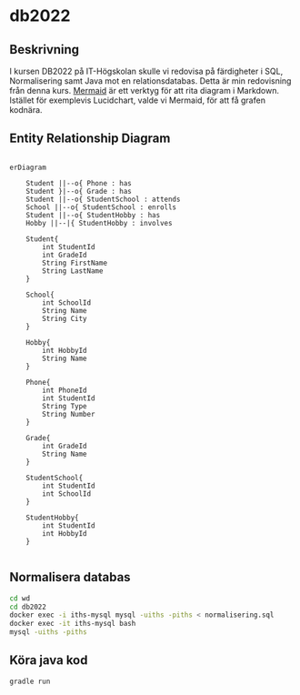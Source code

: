 # db2022

## Beskrivning

I kursen DB2022 på IT-Högskolan skulle vi redovisa på färdigheter i SQL, Normalisering samt Java mot en relationsdatabas. Detta är min redovisning från denna kurs.
[Mermaid](https://mermaid-js.github.io/mermaid/#/entityRelationshipDiagram) är ett verktyg för att rita diagram i Markdown. Istället för exemplevis Lucidchart, valde vi Mermaid, för att få grafen kodnära.

## Entity Relationship Diagram

```mermaid

erDiagram

    Student ||--o{ Phone : has
    Student }|--o{ Grade : has
    Student ||--o{ StudentSchool : attends
    School ||--o{ StudentSchool : enrolls
    Student ||--o{ StudentHobby : has
    Hobby ||--|{ StudentHobby : involves

    Student{
        int StudentId
        int GradeId
        String FirstName 
        String LastName
    }

    School{
        int SchoolId
        String Name
        String City
    }

    Hobby{
        int HobbyId
        String Name
    }

    Phone{
        int PhoneId
        int StudentId
        String Type
        String Number
    }

    Grade{
        int GradeId
        String Name
    }

    StudentSchool{
        int StudentId
        int SchoolId
    }

    StudentHobby{
        int StudentId
        int HobbyId
    } 
   
```

## Normalisera databas

```bash
cd wd
cd db2022
docker exec -i iths-mysql mysql -uiths -piths < normalisering.sql
docker exec -it iths-mysql bash
mysql -uiths -piths
```

## Köra java kod

```bash
gradle run
```


